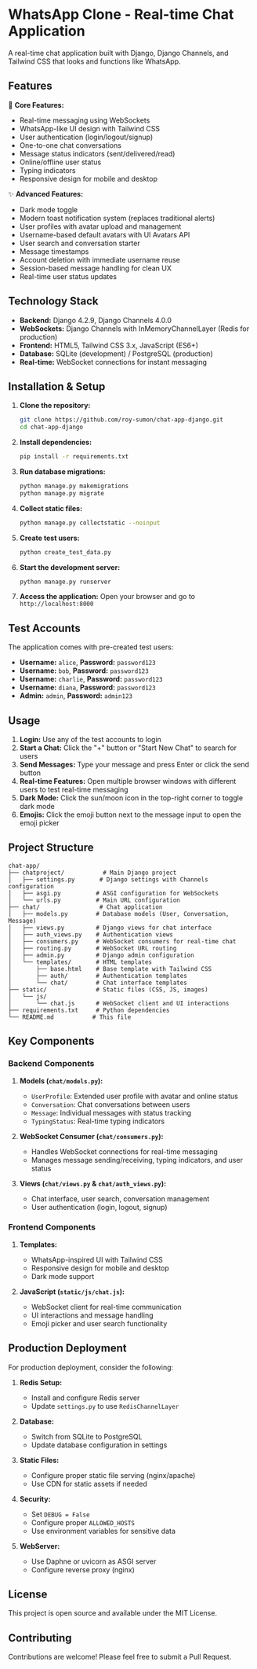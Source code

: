 # WhatsApp Clone - Real-time Chat Application

A real-time chat application built with Django, Django Channels, and Tailwind CSS that looks and functions like WhatsApp.

## Features

🚀 **Core Features:**
- Real-time messaging using WebSockets
- WhatsApp-like UI design with Tailwind CSS
- User authentication (login/logout/signup)
- One-to-one chat conversations
- Message status indicators (sent/delivered/read)
- Online/offline user status
- Typing indicators
- Responsive design for mobile and desktop

✨ **Advanced Features:**
- Dark mode toggle
- Modern toast notification system (replaces traditional alerts)
- User profiles with avatar upload and management
- Username-based default avatars with UI Avatars API
- User search and conversation starter
- Message timestamps
- Account deletion with immediate username reuse
- Session-based message handling for clean UX
- Real-time user status updates

## Technology Stack

- **Backend:** Django 4.2.9, Django Channels 4.0.0
- **WebSockets:** Django Channels with InMemoryChannelLayer (Redis for production)
- **Frontend:** HTML5, Tailwind CSS 3.x, JavaScript (ES6+)
- **Database:** SQLite (development) / PostgreSQL (production)
- **Real-time:** WebSocket connections for instant messaging

## Installation & Setup

1. **Clone the repository:**
   ```bash
   git clone https://github.com/roy-sumon/chat-app-django.git
   cd chat-app-django
   ```

2. **Install dependencies:**
   ```bash
   pip install -r requirements.txt
   ```

3. **Run database migrations:**
   ```bash
   python manage.py makemigrations
   python manage.py migrate
   ```

4. **Collect static files:**
   ```bash
   python manage.py collectstatic --noinput
   ```

5. **Create test users:**
   ```bash
   python create_test_data.py
   ```

6. **Start the development server:**
   ```bash
   python manage.py runserver
   ```

7. **Access the application:**
   Open your browser and go to `http://localhost:8000`

## Test Accounts

The application comes with pre-created test users:

- **Username:** `alice`, **Password:** `password123`
- **Username:** `bob`, **Password:** `password123`
- **Username:** `charlie`, **Password:** `password123`
- **Username:** `diana`, **Password:** `password123`
- **Admin:** `admin`, **Password:** `admin123`

## Usage

1. **Login:** Use any of the test accounts to login
2. **Start a Chat:** Click the "+" button or "Start New Chat" to search for users
3. **Send Messages:** Type your message and press Enter or click the send button
4. **Real-time Features:** Open multiple browser windows with different users to test real-time messaging
5. **Dark Mode:** Click the sun/moon icon in the top-right corner to toggle dark mode
6. **Emojis:** Click the emoji button next to the message input to open the emoji picker

## Project Structure

```
chat-app/
├── chatproject/           # Main Django project
│   ├── settings.py       # Django settings with Channels configuration
│   ├── asgi.py          # ASGI configuration for WebSockets
│   └── urls.py          # Main URL configuration
├── chat/                 # Chat application
│   ├── models.py        # Database models (User, Conversation, Message)
│   ├── views.py         # Django views for chat interface
│   ├── auth_views.py    # Authentication views
│   ├── consumers.py     # WebSocket consumers for real-time chat
│   ├── routing.py       # WebSocket URL routing
│   ├── admin.py         # Django admin configuration
│   └── templates/       # HTML templates
│       ├── base.html    # Base template with Tailwind CSS
│       ├── auth/        # Authentication templates
│       └── chat/        # Chat interface templates
├── static/              # Static files (CSS, JS, images)
│   └── js/
│       └── chat.js      # WebSocket client and UI interactions
├── requirements.txt     # Python dependencies
└── README.md           # This file
```

## Key Components

### Backend Components

1. **Models (`chat/models.py`):**
   - `UserProfile`: Extended user profile with avatar and online status
   - `Conversation`: Chat conversations between users
   - `Message`: Individual messages with status tracking
   - `TypingStatus`: Real-time typing indicators

2. **WebSocket Consumer (`chat/consumers.py`):**
   - Handles WebSocket connections for real-time messaging
   - Manages message sending/receiving, typing indicators, and user status

3. **Views (`chat/views.py` & `chat/auth_views.py`):**
   - Chat interface, user search, conversation management
   - User authentication (login, logout, signup)

### Frontend Components

1. **Templates:**
   - WhatsApp-inspired UI with Tailwind CSS
   - Responsive design for mobile and desktop
   - Dark mode support

2. **JavaScript (`static/js/chat.js`):**
   - WebSocket client for real-time communication
   - UI interactions and message handling
   - Emoji picker and user search functionality

## Production Deployment

For production deployment, consider the following:

1. **Redis Setup:**
   - Install and configure Redis server
   - Update `settings.py` to use `RedisChannelLayer`

2. **Database:**
   - Switch from SQLite to PostgreSQL
   - Update database configuration in settings

3. **Static Files:**
   - Configure proper static file serving (nginx/apache)
   - Use CDN for static assets if needed

4. **Security:**
   - Set `DEBUG = False`
   - Configure proper `ALLOWED_HOSTS`
   - Use environment variables for sensitive data

5. **WebServer:**
   - Use Daphne or uvicorn as ASGI server
   - Configure reverse proxy (nginx)

## License

This project is open source and available under the MIT License.

## Contributing

Contributions are welcome! Please feel free to submit a Pull Request.
